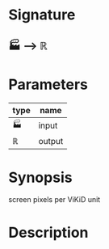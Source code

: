 # Signature
## 🏭 ⟶ ℝ

# Parameters

| type | name |
|------|------|
|🏭|input|
|ℝ|output|

# Synopsis
screen pixels per ViKiD unit

# Description
